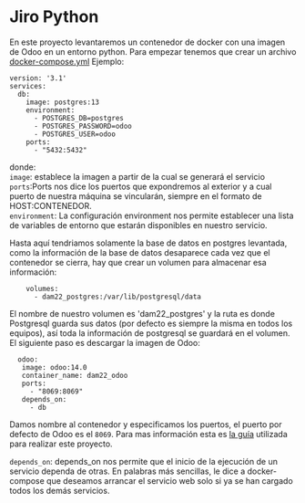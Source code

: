 # Jiro Python

En este proyecto levantaremos un contenedor de docker con una imagen de Odoo en un entorno python.
Para empezar tenemos que crear un archivo [docker-compose.yml](https://github.com/GorillaGrip/odoo/commit/8d6f09ff7e187558d47d27662984c514928c0552)
Ejemplo:
```
version: '3.1'
services:
  db:
    image: postgres:13
    environment:
      - POSTGRES_DB=postgres
      - POSTGRES_PASSWORD=odoo
      - POSTGRES_USER=odoo
    ports:
      - "5432:5432"
```
donde:  
`image`: establece la imagen a partir de la cual se generará el servicio  
`ports`:Ports nos dice los puertos que expondremos al exterior y a cual 
puerto de nuestra máquina se vincularán, siempre en el formato de HOST:CONTENEDOR.  
`environment`: La configuración environment nos permite establecer una lista
de variables de entorno que estarán disponibles en nuestro servicio.

Hasta aquí tendriamos solamente la base de datos en postgres levantada, como la información de la base de datos desaparece cada vez que el contenedor se cierra, hay que crear un volumen para almacenar esa información:
```
    volumes:
      - dam22_postgres:/var/lib/postgresql/data
```
El nombre de nuestro volumen es 'dam22_postgres' y la ruta es donde Postgresql guarda sus datos (por defecto es siempre la misma en todos los equipos), así toda la información de postgresql se guardará en el volumen.
El siguiente paso es descargar la imagen de Odoo:
``` 
  odoo:
   image: odoo:14.0
   container_name: dam22_odoo
   ports:
     - "8069:8069"
   depends_on:
     - db
```
Damos nombre al contenedor y especificamos los puertos, el puerto por defecto de Odoo es el ```8069```.
Para mas información esta es [la guía](https://hub.docker.com/_/odoo) utilizada para realizar este proyecto.

`depends_on`: depends_on nos permite que el inicio de la ejecución de un servicio dependa de otras. En palabras más sencillas, le dice a docker-compose que deseamos arrancar el servicio web solo si ya se han cargado todos los demás servicios.
